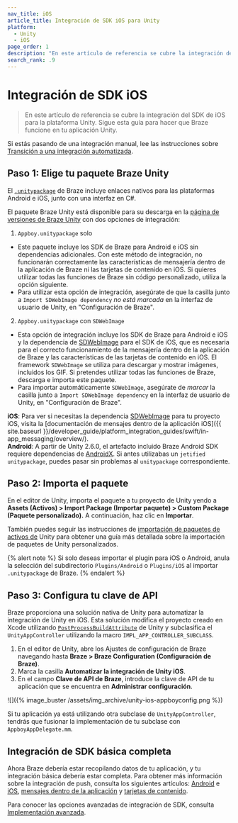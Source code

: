 ```yaml
---
nav_title: iOS
article_title: Integración de SDK iOS para Unity
platform: 
  - Unity
  - iOS
page_order: 1
description: "En este artículo de referencia se cubre la integración del SDK de iOS para la plataforma Unity."
search_rank: .9
---
```


# Integración de SDK iOS

> En este artículo de referencia se cubre la integración del SDK de iOS para la plataforma Unity. Sigue esta guía para hacer que Braze funcione en tu aplicación Unity. 

Si estás pasando de una integración manual, lee las instrucciones sobre [Transición a una integración automatizada](#transitioning-from-manual-to-automated-integration-ios).

## Paso 1: Elige tu paquete Braze Unity

El [`.unitypackage`](https://docs.unity3d.com/Manual/AssetPackages.html) de Braze incluye enlaces nativos para las plataformas Android e iOS, junto con una interfaz en C#.

El paquete Braze Unity está disponible para su descarga en la [página de versiones de Braze Unity](https://github.com/Appboy/appboy-unity-sdk/releases) con dos opciones de integración:

1. `Appboy.unitypackage` solo
  - Este paquete incluye los SDK de Braze para Android e iOS sin dependencias adicionales. Con este método de integración, no funcionarán correctamente las características de mensajería dentro de la aplicación de Braze ni las tarjetas de contenido en iOS. Si quieres utilizar todas las funciones de Braze sin código personalizado, utiliza la opción siguiente.
  - Para utilizar esta opción de integración, asegúrate de que la casilla junto a `Import SDWebImage dependency` *no está marcada* en la interfaz de usuario de Unity, en "Configuración de Braze".
2. `Appboy.unitypackage` con `SDWebImage`
  - Esta opción de integración incluye los SDK de Braze para Android e iOS y la dependencia de [SDWebImage](https://github.com/SDWebImage/SDWebImage) para el SDK de iOS, que es necesaria para el correcto funcionamiento de la mensajería dentro de la aplicación de Braze y las características de las tarjetas de contenido en iOS. El framework `SDWebImage` se utiliza para descargar y mostrar imágenes, incluidos los GIF. Si pretendes utilizar todas las funciones de Braze, descarga e importa este paquete.
  - Para importar automáticamente `SDWebImage`, asegúrate de *marcar* la casilla junto a `Import SDWebImage dependency` en la interfaz de usuario de Unity, en "Configuración de Braze".

**iOS**: Para ver si necesitas la dependencia [SDWebImage](https://github.com/SDWebImage/SDWebImage) para tu proyecto iOS, visita la [documentación de mensajes dentro de la aplicación iOS]({{ site.baseurl }}/developer_guide/platform_integration_guides/swift/in-app_messaging/overview/).<br>
**Android**: A partir de Unity 2.6.0, el artefacto incluido Braze Android SDK requiere dependencias de [AndroidX](https://developer.android.com/jetpack/androidx). Si antes utilizabas un `jetified unitypackage`, puedes pasar sin problemas al `unitypackage` correspondiente.

## Paso 2: Importa el paquete

En el editor de Unity, importa el paquete a tu proyecto de Unity yendo a **Assets (Activos) > Import Package (Importar paquete) > Custom Package (Paquete personalizado).** A continuación, haz clic en **Importar**.

También puedes seguir las instrucciones de [importación de paquetes de activos de](https://docs.unity3d.com/Manual/AssetPackages.html) Unity para obtener una guía más detallada sobre la importación de paquetes de Unity personalizados. 

{% alert note %}
Si solo deseas importar el plugin para iOS o Android, anula la selección del subdirectorio `Plugins/Android` o `Plugins/iOS` al importar `.unitypackage` de Braze.
{% endalert %}

## Paso 3: Configura tu clave de API

Braze proporciona una solución nativa de Unity para automatizar la integración de Unity en iOS. Esta solución modifica el proyecto creado en Xcode utilizando [`PostProcessBuildAttribute`](http://docs.unity3d.com/ScriptReference/Callbacks.PostProcessBuildAttribute.html) de Unity y subclasifica el `UnityAppController` utilizando la macro `IMPL_APP_CONTROLLER_SUBCLASS`.

1. En el editor de Unity, abre los Ajustes de configuración de Braze navegando hasta **Braze > Braze Configuration (Configuración de Braze)**.
2. Marca la casilla **Automatizar la integración de Unity iOS**.
3. En el campo **Clave de API de Braze**, introduce la clave de API de tu aplicación que se encuentra en **Administrar configuración**.

![]({% image_buster /assets/img_archive/unity-ios-appboyconfig.png %})

Si tu aplicación ya está utilizando otra subclase de `UnityAppController`, tendrás que fusionar la implementación de tu subclase con `AppboyAppDelegate.mm`.

## Integración de SDK básica completa

Ahora Braze debería estar recopilando datos de tu aplicación, y tu integración básica debería estar completa. Para obtener más información sobre la integración de push, consulta los siguientes artículos: [Android]({{site.baseurl}}/developer_guide/platform_integration_guides/unity/push_notifications/android/) e [iOS]({{site.baseurl}}/developer_guide/platform_integration_guides/unity/push_notifications/ios/), [mensajes dentro de la aplicación]({{site.baseurl}}/developer_guide/platform_integration_guides/unity/in-app_messaging/) y [tarjetas de contenido]({{site.baseurl}}/developer_guide/platform_integration_guides/unity/content_cards/).

Para conocer las opciones avanzadas de integración de SDK, consulta [Implementación avanzada]({{site.baseurl}}/developer_guide/platform_integration_guides/unity/sdk_integration/advanced_use_cases/#ios-sdk-advanced).

